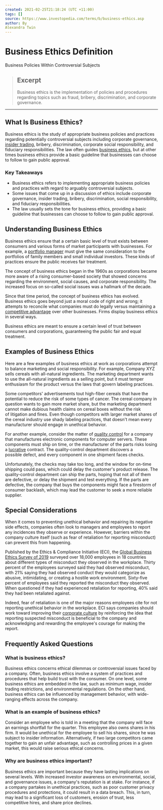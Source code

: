 ```yaml
---
created: 2021-02-25T21:18:24 (UTC +11:00)
tags: []
source: https://www.investopedia.com/terms/b/business-ethics.asp
author: By
Alexandra Twin
---
```


# Business Ethics Definition
Business Policies Within Controversial Subjects

> ## Excerpt
> Business ethics is the implementation of policies and procedures regarding topics such as fraud, bribery, discrimination, and corporate governance.

---
## What Is Business Ethics?

Business ethics is the study of appropriate business policies and practices regarding potentially controversial subjects including corporate governance, [insider trading](https://www.investopedia.com/terms/i/insidertrading.asp), bribery, discrimination, corporate social responsibility, and fiduciary responsibilities. The law often guides [business ethics](https://www.investopedia.com/ask/answers/040815/why-are-business-ethics-important.asp), but at other times business ethics provide a basic guideline that businesses can choose to follow to gain public approval.

### Key Takeaways

-   Business ethics refers to implementing appropriate business policies and practices with regard to arguably controversial subjects.
-   Some issues that come up in a discussion of ethics include corporate governance, insider trading, bribery, discrimination, social responsibility, and fiduciary responsibilities.
-   The law usually sets the tone for business ethics, providing a basic guideline that businesses can choose to follow to gain public approval.

## Understanding Business Ethics

Business ethics ensure that a certain basic level of trust exists between consumers and various forms of market participants with businesses. For example, a [portfolio manager](https://www.investopedia.com/terms/p/portfoliomanager.asp) must give the same consideration to the portfolios of family members and small individual investors. These kinds of practices ensure the public receives fair treatment.

The concept of business ethics began in the 1960s as corporations became more aware of a rising consumer-based society that showed concerns regarding the environment, social causes, and corporate responsibility. The increased focus on so-called social issues was a hallmark of the decade.

Since that time period, the concept of business ethics has evolved. Business ethics goes beyond just a moral code of right and wrong; it attempts to reconcile what companies must do legally versus maintaining a [competitive advantage](https://www.investopedia.com/terms/c/competitive_advantage.asp) over other businesses. Firms display business ethics in several ways.

Business ethics are meant to ensure a certain level of trust between consumers and corporations, guaranteeing the public fair and equal treatment.

## Examples of Business Ethics

Here are a few examples of business ethics at work as corporations attempt to balance marketing and social responsibility. For example, Company XYZ sells cereals with all-natural ingredients. The marketing department wants to use the all-natural ingredients as a selling point, but it must temper enthusiasm for the product versus the laws that govern labeling practices.

Some competitors' advertisements tout high-fiber cereals that have the potential to reduce the risk of some types of cancer. The cereal company in question wants to gain more market share, but the marketing department cannot make dubious health claims on cereal boxes without the risk of litigation and fines. Even though competitors with larger market shares of the cereal industry use shady labeling practices, that doesn't mean every manufacturer should engage in unethical behavior.

For another example, consider the matter of [quality control](https://www.investopedia.com/terms/q/quality-control.asp) for a company that manufactures electronic components for computer servers. These components must ship on time, or the manufacturer of the parts risks losing a [lucrative](https://www.investopedia.com/terms/l/lucrative.asp) contract. The quality-control department discovers a possible defect, and every component in one shipment faces checks.

Unfortunately, the checks may take too long, and the window for on-time shipping could pass, which could delay the customer's product release. The quality-control department can ship the parts, hoping that not all of them are defective, or delay the shipment and test everything. If the parts are defective, the company that buys the components might face a firestorm of consumer backlash, which may lead the customer to seek a more reliable supplier.

## Special Considerations

When it comes to preventing unethical behavior and repairing its negative side effects, companies often look to managers and employees to report any incidences they observe or experience. However, barriers within the company culture itself (such as fear of retaliation for reporting misconduct) can prevent this from happening.

Published by the Ethics & Compliance Initiative (ECI), the [Global Business Ethics Survey of 2019](https://www.ethics.org/workplace-behavior-business-ethics-compliance-report-2019/) surveyed over 18,000 employees in 18 countries about different types of misconduct they observed in the workplace. Thirty percent of the employees surveyed said they had observed misconduct, with 21% saying they had observed conduct they would categorize as abusive, intimidating, or creating a hostile work environment. Sixty-five percent of employees said they reported the misconduct they observed. When questioned if they had experienced retaliation for reporting, 40% said they had been retaliated against.

Indeed, fear of retaliation is one of the major reasons employees cite for not reporting unethical behavior in the workplace. ECI says companies should work toward improving their [corporate culture](https://www.investopedia.com/terms/c/corporate-culture.asp) by reinforcing the idea that reporting suspected misconduct is beneficial to the company and acknowledging and rewarding the employee's courage for making the report.

## Frequently Asked Questions

### What is business ethics?

Business ethics concerns ethical dilemmas or controversial issues faced by a company. Often, business ethics involve a system of practices and procedures that help build trust with the consumer. On one level, some business ethics are embedded in the law, such as minimum wage, insider trading restrictions, and environmental regulations. On the other hand, business ethics can be influenced by management behavior, with wide-ranging effects across the company.

### What is an example of business ethics?

Consider an employee who is told in a meeting that the company will face an earnings shortfall for the quarter. This employee also owns shares in his firm. It would be unethical for the employee to sell his shares, since he was subject to insider information. Alternatively, if two large competitors came together to gain an unfair advantage, such as controlling prices in a given market, this would raise serious ethical concerns.

### Why are business ethics important?

Business ethics are important because they have lasting implications on several levels. With increased investor awareness on environmental, social, and governance issues, a company's reputation is at stake. For instance, if a company partakes in unethical practices, such as poor customer privacy procedures and protections, it could result in a data breach. This, in turn, may lead to a significant loss of customers, erosion of trust, less competitive hires, and share price declines.
